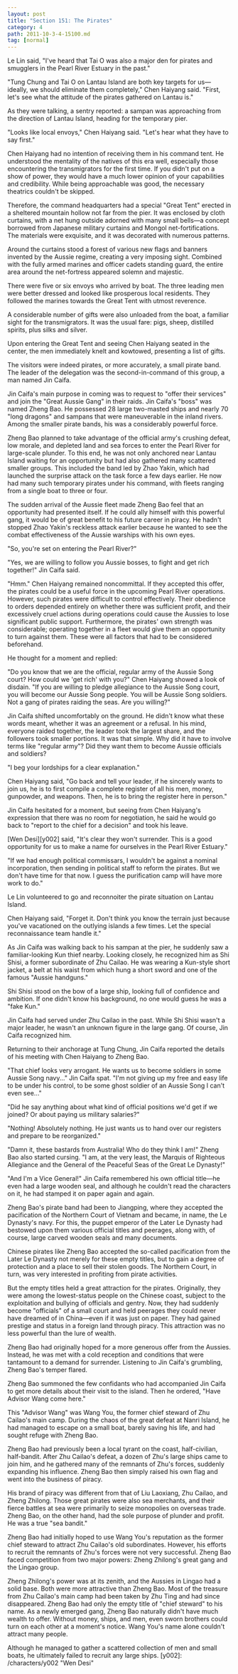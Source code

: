 ```yaml
---
layout: post
title: "Section 151: The Pirates"
category: 4
path: 2011-10-3-4-15100.md
tag: [normal]
---
```


Le Lin said, "I've heard that Tai O was also a major den for pirates and smugglers in the Pearl River Estuary in the past."

"Tung Chung and Tai O on Lantau Island are both key targets for us—ideally, we should eliminate them completely," Chen Haiyang said. "First, let's see what the attitude of the pirates gathered on Lantau is."

As they were talking, a sentry reported: a sampan was approaching from the direction of Lantau Island, heading for the temporary pier.

"Looks like local envoys," Chen Haiyang said. "Let's hear what they have to say first."

Chen Haiyang had no intention of receiving them in his command tent. He understood the mentality of the natives of this era well, especially those encountering the transmigrators for the first time. If you didn't put on a show of power, they would have a much lower opinion of your capabilities and credibility. While being approachable was good, the necessary theatrics couldn't be skipped.

Therefore, the command headquarters had a special "Great Tent" erected in a sheltered mountain hollow not far from the pier. It was enclosed by cloth curtains, with a net hung outside adorned with many small bells—a concept borrowed from Japanese military curtains and Mongol net-fortifications. The materials were exquisite, and it was decorated with numerous patterns.

Around the curtains stood a forest of various new flags and banners invented by the Aussie regime, creating a very imposing sight. Combined with the fully armed marines and officer cadets standing guard, the entire area around the net-fortress appeared solemn and majestic.

There were five or six envoys who arrived by boat. The three leading men were better dressed and looked like prosperous local residents. They followed the marines towards the Great Tent with utmost reverence.

A considerable number of gifts were also unloaded from the boat, a familiar sight for the transmigrators. It was the usual fare: pigs, sheep, distilled spirits, plus silks and silver.

Upon entering the Great Tent and seeing Chen Haiyang seated in the center, the men immediately knelt and kowtowed, presenting a list of gifts.

The visitors were indeed pirates, or more accurately, a small pirate band. The leader of the delegation was the second-in-command of this group, a man named Jin Caifa.

Jin Caifa's main purpose in coming was to request to "offer their services" and join the "Great Aussie Gang" in their raids. Jin Caifa's "boss" was named Zheng Bao. He possessed 28 large two-masted ships and nearly 70 "long dragons" and sampans that were maneuverable in the inland rivers. Among the smaller pirate bands, his was a considerably powerful force.

Zheng Bao planned to take advantage of the official army's crushing defeat, low morale, and depleted land and sea forces to enter the Pearl River for large-scale plunder. To this end, he was not only anchored near Lantau Island waiting for an opportunity but had also gathered many scattered smaller groups. This included the band led by Zhao Yakin, which had launched the surprise attack on the task force a few days earlier. He now had many such temporary pirates under his command, with fleets ranging from a single boat to three or four.

The sudden arrival of the Aussie fleet made Zheng Bao feel that an opportunity had presented itself. If he could ally himself with this powerful gang, it would be of great benefit to his future career in piracy. He hadn't stopped Zhao Yakin's reckless attack earlier because he wanted to see the combat effectiveness of the Aussie warships with his own eyes.

"So, you're set on entering the Pearl River?"

"Yes, we are willing to follow you Aussie bosses, to fight and get rich together!" Jin Caifa said.

"Hmm." Chen Haiyang remained noncommittal. If they accepted this offer, the pirates could be a useful force in the upcoming Pearl River operations. However, such pirates were difficult to control effectively. Their obedience to orders depended entirely on whether there was sufficient profit, and their excessively cruel actions during operations could cause the Aussies to lose significant public support. Furthermore, the pirates' own strength was considerable; operating together in a fleet would give them an opportunity to turn against them. These were all factors that had to be considered beforehand.

He thought for a moment and replied:

"Do you know that we are the official, regular army of the Aussie Song court? How could we 'get rich' with you?" Chen Haiyang showed a look of disdain. "If you are willing to pledge allegiance to the Aussie Song court, you will become our Aussie Song people. You will be Aussie Song soldiers. Not a gang of pirates raiding the seas. Are you willing?"

Jin Caifa shifted uncomfortably on the ground. He didn't know what these words meant, whether it was an agreement or a refusal. In his mind, everyone raided together, the leader took the largest share, and the followers took smaller portions. It was that simple. Why did it have to involve terms like "regular army"? Did they want them to become Aussie officials and soldiers?

"I beg your lordships for a clear explanation."

Chen Haiyang said, "Go back and tell your leader, if he sincerely wants to join us, he is to first compile a complete register of all his men, money, gunpowder, and weapons. Then, he is to bring the register here in person."

Jin Caifa hesitated for a moment, but seeing from Chen Haiyang's expression that there was no room for negotiation, he said he would go back to "report to the chief for a decision" and took his leave.

[Wen Desi][y002] said, "It's clear they won't surrender. This is a good opportunity for us to make a name for ourselves in the Pearl River Estuary."

"If we had enough political commissars, I wouldn't be against a nominal incorporation, then sending in political staff to reform the pirates. But we don't have time for that now. I guess the purification camp will have more work to do."

Le Lin volunteered to go and reconnoiter the pirate situation on Lantau Island.

Chen Haiyang said, "Forget it. Don't think you know the terrain just because you've vacationed on the outlying islands a few times. Let the special reconnaissance team handle it."

As Jin Caifa was walking back to his sampan at the pier, he suddenly saw a familiar-looking Kun thief nearby. Looking closely, he recognized him as Shi Shisi, a former subordinate of Zhu Cailao. He was wearing a Kun-style short jacket, a belt at his waist from which hung a short sword and one of the famous "Aussie handguns."

Shi Shisi stood on the bow of a large ship, looking full of confidence and ambition. If one didn't know his background, no one would guess he was a "fake Kun."

Jin Caifa had served under Zhu Cailao in the past. While Shi Shisi wasn't a major leader, he wasn't an unknown figure in the large gang. Of course, Jin Caifa recognized him.

Returning to their anchorage at Tung Chung, Jin Caifa reported the details of his meeting with Chen Haiyang to Zheng Bao.

"That chief looks very arrogant. He wants us to become soldiers in some Aussie Song navy..." Jin Caifa spat. "I'm not giving up my free and easy life to be under his control, to be some ghost soldier of an Aussie Song I can't even see..."

"Did he say anything about what kind of official positions we'd get if we joined? Or about paying us military salaries?"

"Nothing! Absolutely nothing. He just wants us to hand over our registers and prepare to be reorganized."

"Damn it, these bastards from Australia! Who do they think I am!" Zheng Bao also started cursing. "I am, at the very least, the Marquis of Righteous Allegiance and the General of the Peaceful Seas of the Great Le Dynasty!"

"And I'm a Vice General!" Jin Caifa remembered his own official title—he even had a large wooden seal, and although he couldn't read the characters on it, he had stamped it on paper again and again.

Zheng Bao's pirate band had been to Jiangping, where they accepted the pacification of the Northern Court of Vietnam and became, in name, the Le Dynasty's navy. For this, the puppet emperor of the Later Le Dynasty had bestowed upon them various official titles and peerages, along with, of course, large carved wooden seals and many documents.

Chinese pirates like Zheng Bao accepted the so-called pacification from the Later Le Dynasty not merely for these empty titles, but to gain a degree of protection and a place to sell their stolen goods. The Northern Court, in turn, was very interested in profiting from pirate activities.

But the empty titles held a great attraction for the pirates. Originally, they were among the lowest-status people on the Chinese coast, subject to the exploitation and bullying of officials and gentry. Now, they had suddenly become "officials" of a small court and held peerages they could never have dreamed of in China—even if it was just on paper. They had gained prestige and status in a foreign land through piracy. This attraction was no less powerful than the lure of wealth.

Zheng Bao had originally hoped for a more generous offer from the Aussies. Instead, he was met with a cold reception and conditions that were tantamount to a demand for surrender. Listening to Jin Caifa's grumbling, Zheng Bao's temper flared.

Zheng Bao summoned the few confidants who had accompanied Jin Caifa to get more details about their visit to the island. Then he ordered, "Have Advisor Wang come here."

This "Advisor Wang" was Wang You, the former chief steward of Zhu Cailao's main camp. During the chaos of the great defeat at Nanri Island, he had managed to escape on a small boat, barely saving his life, and had sought refuge with Zheng Bao.

Zheng Bao had previously been a local tyrant on the coast, half-civilian, half-bandit. After Zhu Cailao's defeat, a dozen of Zhu's large ships came to join him, and he gathered many of the remnants of Zhu's forces, suddenly expanding his influence. Zheng Bao then simply raised his own flag and went into the business of piracy.

His brand of piracy was different from that of Liu Laoxiang, Zhu Cailao, and Zheng Zhilong. Those great pirates were also sea merchants, and their fierce battles at sea were primarily to seize monopolies on overseas trade. Zheng Bao, on the other hand, had the sole purpose of plunder and profit. He was a true "sea bandit."

Zheng Bao had initially hoped to use Wang You's reputation as the former chief steward to attract Zhu Cailao's old subordinates. However, his efforts to recruit the remnants of Zhu's forces were not very successful. Zheng Bao faced competition from two major powers: Zheng Zhilong's great gang and the Lingao group.

Zheng Zhilong's power was at its zenith, and the Aussies in Lingao had a solid base. Both were more attractive than Zheng Bao. Most of the treasure from Zhu Cailao's main camp had been taken by Zhu Ting and had since disappeared. Zheng Bao had only the empty title of "chief steward" to his name. As a newly emerged gang, Zheng Bao naturally didn't have much wealth to offer. Without money, ships, and men, even sworn brothers could turn on each other at a moment's notice. Wang You's name alone couldn't attract many people.

Although he managed to gather a scattered collection of men and small boats, he ultimately failed to recruit any large ships.
[y002]: /characters/y002 "Wen Desi"